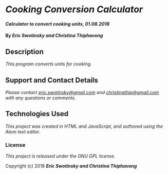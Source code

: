 # _Cooking Conversion Calculator_

#### _Calculator to convert cooking units, 01.08.2018_

#### By _**Eric Swotinsky and Christina Thiphavong**_

## Description

_This program converts units for cooking._

## Support and Contact Details

_Please contact eric.swotinsky@gmail.com and christinathip@gmail.com with any questions or comments._

## Technologies Used

_This project was created in HTML and JavaScript, and authored using the Atom text editor._

### License

*This project is released under the GNU GPL license.*

Copyright (c) 2018 **_Eric Swotinsky and Christina Thiphavong_**
